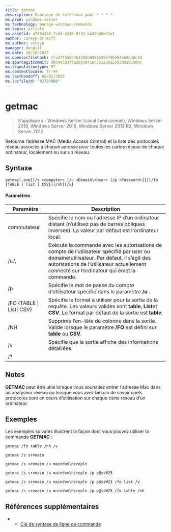 ```yaml
---
title: getmac
description: Rubrique de référence pour * * * *-
ms.prod: windows-server
ms.technology: manage-windows-commands
ms.topic: article
ms.assetid: a749a348-7cd1-4336-9f33-bb42dd0e31e1
author: coreyp-at-msft
ms.author: coreyp
manager: dongill
ms.date: 10/16/2017
ms.openlocfilehash: 1fa37f558b454388b8451629ef96584ab8da0c3d
ms.sourcegitcommit: ab64dc83fca28039416c26226815502d0193500c
ms.translationtype: MT
ms.contentlocale: fr-FR
ms.lasthandoff: 05/01/2020
ms.locfileid: "82724986"
---
```

# <a name="getmac"></a>getmac

> S’applique à : Windows Server (canal semi-annuel), Windows Server 2019, Windows Server 2016, Windows Server 2012 R2, Windows Server 2012

Retourne l’adresse MAC (Media Access Control) et la liste des protocoles réseau associés à chaque adresse pour toutes les cartes réseau de chaque ordinateur, localement ou sur un réseau. 
## <a name="syntax"></a>Syntaxe
```
getmac[.exe][/s <computer> [/u <Domain\<User> [/p <Password>]]][/fo {TABLE | list | CSV}][/nh][/v]
```
#### <a name="parameters"></a>Paramètres

|             Paramètre              |                                                                                          Description                                                                                          |
|------------------------------------|-----------------------------------------------------------------------------------------------------------------------------------------------------------------------------------------------|
|           commutateur<computer>            |                                      Spécifie le nom ou l’adresse IP d’un ordinateur distant (n’utilisez pas de barres obliques inverses). La valeur par défaut est l'ordinateur local.                                       |
|        /u.<Domain>\\<User>         | Exécute la commande avec les autorisations de compte de l’utilisateur spécifié par user ou domaine\utilisateur. Par défaut, il s’agit des autorisations de l’utilisateur actuellement connecté sur l’ordinateur qui émet la commande. |
|           /p<Password>            |                                                     Spécifie le mot de passe du compte d’utilisateur spécifié dans le paramètre **/u** .                                                     |
| /FO {TABLE &#124; List&#124; CSV} |                       Spécifie le format à utiliser pour la sortie de la requête. Les valeurs valides sont **table**, **List**et **CSV**. Le format par défaut de la sortie est **table**.                        |
|                /NH                 |                                             Supprime l’en-tête de colonne dans la sortie. Valide lorsque le paramètre **/FO** est défini sur **table** ou **CSV**.                                              |
|                 /v                 |                                                                    Spécifie que la sortie affiche des informations détaillées.                                                                     |
|                 /?                 |                                                                                                                                                                                               |

## <a name="remarks"></a>Notes 
**GETMAC** peut être utile lorsque vous souhaitez entrer l’adresse Mac dans un analyseur réseau ou lorsque vous avez besoin de savoir quels protocoles sont en cours d’utilisation sur chaque carte réseau d’un ordinateur.
## <a name="examples"></a>Exemples
Les exemples suivants illustrent la façon dont vous pouvez utiliser la commande **GETMAC** :
```
getmac /fo table /nh /v
```
```
getmac /s srvmain
```
```
getmac /s srvmain /u maindom\hiropln
```
```
getmac /s srvmain /u maindom\hiropln /p p@ssW23
```
```
getmac /s srvmain /u maindom\hiropln /p p@ssW23 /fo list /v
```
```
getmac /s srvmain /u maindom\hiropln /p p@ssW23 /fo table /nh
```
## <a name="additional-references"></a>Références supplémentaires
-   - [Clé de syntaxe de ligne de commande](command-line-syntax-key.md)
